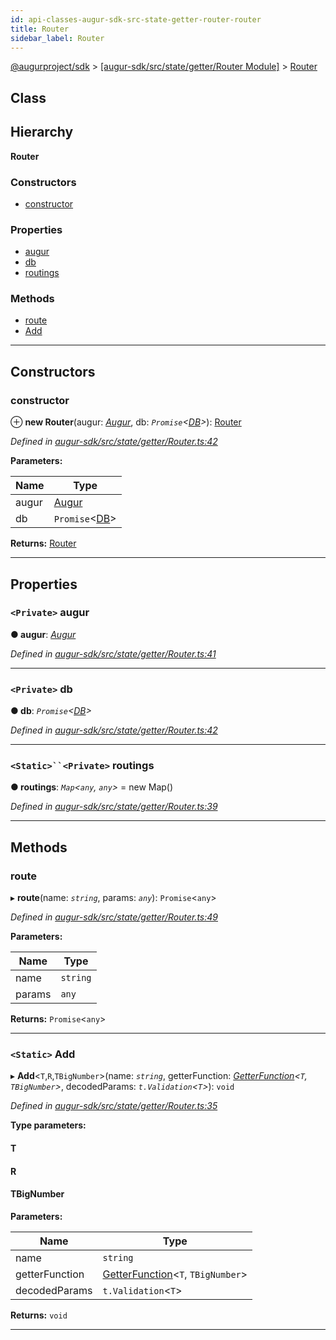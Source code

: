 ```yaml
---
id: api-classes-augur-sdk-src-state-getter-router-router
title: Router
sidebar_label: Router
---
```


[@augurproject/sdk](api-readme.md) > [[augur-sdk/src/state/getter/Router Module]](api-modules-augur-sdk-src-state-getter-router-module.md) > [Router](api-classes-augur-sdk-src-state-getter-router-router.md)

## Class

## Hierarchy

**Router**

### Constructors

* [constructor](api-classes-augur-sdk-src-state-getter-router-router.md#constructor)

### Properties

* [augur](api-classes-augur-sdk-src-state-getter-router-router.md#augur)
* [db](api-classes-augur-sdk-src-state-getter-router-router.md#db)
* [routings](api-classes-augur-sdk-src-state-getter-router-router.md#routings)

### Methods

* [route](api-classes-augur-sdk-src-state-getter-router-router.md#route)
* [Add](api-classes-augur-sdk-src-state-getter-router-router.md#add)

---

## Constructors

<a id="constructor"></a>

###  constructor

⊕ **new Router**(augur: *[Augur](api-classes-augur-sdk-src-augur-augur.md)*, db: *`Promise`<[DB](api-classes-augur-sdk-src-state-db-db-db.md)>*): [Router](api-classes-augur-sdk-src-state-getter-router-router.md)

*Defined in [augur-sdk/src/state/getter/Router.ts:42](https://github.com/AugurProject/augur/blob/0787bf1a23/packages/augur-sdk/src/state/getter/Router.ts#L42)*

**Parameters:**

| Name | Type |
| ------ | ------ |
| augur | [Augur](api-classes-augur-sdk-src-augur-augur.md) |
| db | `Promise`<[DB](api-classes-augur-sdk-src-state-db-db-db.md)> |

**Returns:** [Router](api-classes-augur-sdk-src-state-getter-router-router.md)

___

## Properties

<a id="augur"></a>

### `<Private>` augur

**● augur**: *[Augur](api-classes-augur-sdk-src-augur-augur.md)*

*Defined in [augur-sdk/src/state/getter/Router.ts:41](https://github.com/AugurProject/augur/blob/0787bf1a23/packages/augur-sdk/src/state/getter/Router.ts#L41)*

___
<a id="db"></a>

### `<Private>` db

**● db**: *`Promise`<[DB](api-classes-augur-sdk-src-state-db-db-db.md)>*

*Defined in [augur-sdk/src/state/getter/Router.ts:42](https://github.com/AugurProject/augur/blob/0787bf1a23/packages/augur-sdk/src/state/getter/Router.ts#L42)*

___
<a id="routings"></a>

### `<Static>``<Private>` routings

**● routings**: *`Map`<`any`, `any`>* =  new Map()

*Defined in [augur-sdk/src/state/getter/Router.ts:39](https://github.com/AugurProject/augur/blob/0787bf1a23/packages/augur-sdk/src/state/getter/Router.ts#L39)*

___

## Methods

<a id="route"></a>

###  route

▸ **route**(name: *`string`*, params: *`any`*): `Promise`<`any`>

*Defined in [augur-sdk/src/state/getter/Router.ts:49](https://github.com/AugurProject/augur/blob/0787bf1a23/packages/augur-sdk/src/state/getter/Router.ts#L49)*

**Parameters:**

| Name | Type |
| ------ | ------ |
| name | `string` |
| params | `any` |

**Returns:** `Promise`<`any`>

___
<a id="add"></a>

### `<Static>` Add

▸ **Add**<`T`,`R`,`TBigNumber`>(name: *`string`*, getterFunction: *[GetterFunction](api-modules-augur-sdk-src-state-getter-router-module.md#getterfunction)<`T`, `TBigNumber`>*, decodedParams: *`t.Validation`<`T`>*): `void`

*Defined in [augur-sdk/src/state/getter/Router.ts:35](https://github.com/AugurProject/augur/blob/0787bf1a23/packages/augur-sdk/src/state/getter/Router.ts#L35)*

**Type parameters:**

#### T 
#### R 
#### TBigNumber 
**Parameters:**

| Name | Type |
| ------ | ------ |
| name | `string` |
| getterFunction | [GetterFunction](api-modules-augur-sdk-src-state-getter-router-module.md#getterfunction)<`T`, `TBigNumber`> |
| decodedParams | `t.Validation`<`T`> |

**Returns:** `void`

___

